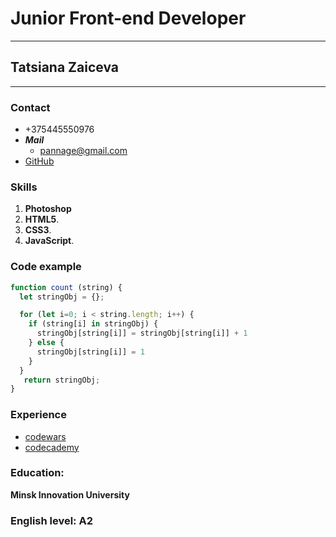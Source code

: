 # Junior Front-end Developer 

***

## Tatsiana Zaiceva

***

### Contact

* +375445550976
* ***Mail***
    * <pannage@gmail.com>
* [GitHub](https://github.com/pannage)

### Skills
1. **Photoshop**
1. **HTML5**.
1. **CSS3**.
1. **JavaScript**.

### Code example

```javascript
function count (string) {  
  let stringObj = {};

  for (let i=0; i < string.length; i++) {
    if (string[i] in stringObj) {
      stringObj[string[i]] = stringObj[string[i]] + 1
    } else {
      stringObj[string[i]] = 1
    }
  }
   return stringObj;
}
```

### Experience
* [codewars](https://www.codewars.com/users/pannage)
* [codecademy](https://www.codecademy.com/users/pannage/achievements)

### Education: 
**Minsk Innovation University**

### English level: A2

